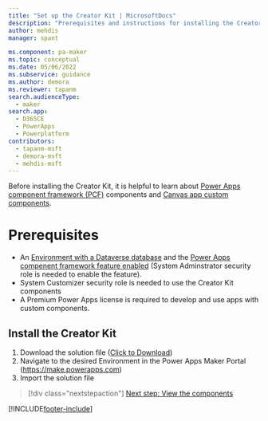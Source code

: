 ```yaml
---
title: "Set up the Creator Kit | MicrosoftDocs"
description: "Prerequisites and instructions for installing the Creator Kit."
author: mehdis
manager: spant

ms.component: pa-maker
ms.topic: conceptual
ms.date: 05/06/2022
ms.subservice: guidance
ms.author: demora
ms.reviewer: tapanm
search.audienceType: 
  - maker
search.app: 
  - D365CE
  - PowerApps
  - Powerplatform
contributors:
  - tapanm-msft
  - demora-msft
  - mehdis-msft
---
```


Before installing the Creator Kit, it is helpful to learn about [Power Apps component framework (PCF)](https://docs.microsoft.com/en-us/power-apps/developer/component-framework/custom-controls-overview) components and [Canvas app custom components](https://docs.microsoft.com/en-us/power-apps/maker/canvas-apps/create-component).

# Prerequisites
 
* An [Environment with a Dataverse database](https://docs.microsoft.com/en-us/power-platform/admin/create-environment#create-an-environment-with-a-database) and the [Power Apps compenent framework feature enabled](https://docs.microsoft.com/en-us/power-apps/developer/component-framework/component-framework-for-canvas-apps#enable-the-power-apps-component-framework-feature) (System Adminstrator security role is needed to enable the feature).
* System Customizer security role is needed to use the Creator Kit components
* A Premium Power Apps license is required to develop and use apps with custom components.

## Install the Creator Kit

1. Download the solution file ([Click to Download](https://github.com/microsoft/powercat-creator-kit/releases/download/CreatorKit-May2022/PowerCATCreatorStarterKit_1_0_20220506_1_managed.zip))
1. Navigate to the desired Environment in the Power Apps Maker Portal (https://make.powerapps.com)
1. Import the solution file


> [!div class="nextstepaction"]
> [Next step: View the components](components.md)

[!INCLUDE[footer-include](../../includes/footer-banner.md)]
